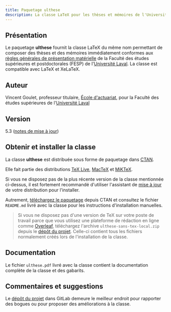 ```yaml
---
title: Paquetage ulthese
description: La classe LaTeX pour les thèses et mémoires de l'Université Laval
---
```


## Présentation 

Le paquetage **ulthese** fournit la classe LaTeX du même nom permettant de
composer des thèses et des mémoires immédiatement conformes aux
[règles générales de présentation matérielle](https://www.fesp.ulaval.ca/etudiants-actuels/rediger-votre-memoire-ou-these)
de la Faculté des études supérieures et postdoctorales (FESP) de
l'[Université Laval](https://www.ulaval.ca). La classe est compatible
avec LaTeX et XeLaTeX.

## Auteur

Vincent Goulet, professeur titulaire, [École d'actuariat](https://www.act.ulaval.ca), 
pour la Faculté des études supérieures de l'[Université Laval](https://ulaval.ca)

## Version

5.3 ([notes de mise à jour](https://gitlab.com/vigou3/ulthese/tags/v5.3/))

## Obtenir et installer la classe

La classe **ulthese** est distribuée sous forme de paquetage dans
[CTAN](https://ctan.org/pkg/ulthese).

Elle fait partie des distributions 
[TeX Live](https://tug.org/texlive), 
[MacTeX](https://tug.org/mactex) et 
[MiKTeX](https://miktex.org).

Si vous ne disposez pas de la plus récente version de la classe
mentionnée ci-dessus, il est fortement recommandé d'utiliser
l'assistant de
[mise à jour](http://tex.stackexchange.com/questions/55437/how-do-i-update-my-tex-distribution)
de votre distribution pour l'installer.

Autrement, [téléchargez le paquetage](https://ctan.org/pkg/ulthese)
depuis CTAN et consultez le fichier `README.md` livré avec la classe
pour les instructions d'installation manuelles.

> Si vous ne disposez pas d'une version de TeX sur votre poste de
> travail parce que vous utilisez une plateforme de rédaction en
> ligne comme [Overleaf](https://www.overleaf.com), téléchargez l'archive
> `ulthese-sans-tex-local.zip` depuis le
> [dépôt du projet](https://gitlab.com/vigou3/ulthese/-/releases).
> Celle-ci contient tous les fichiers normalement créés lors
> de l'installation de la classe.

## Documentation

Le fichier `ulthese.pdf` livré avec la classe contient la
documentation complète de la classe et des gabarits.

## Commentaires et suggestions

Le [dépôt du projet](https://gitlab.com/vigou3/ulthese/) dans GitLab
demeure le meilleur endroit pour rapporter des bogues ou pour proposer
des améliorations à la classe.
